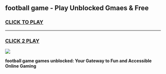 
## football game - Play Unblocked Gmaes & Free
<h3>
<a href="https://news.freeplayer.one?title=football_game&ref=16F">CLICK TO PLAY</a></h3>
<hr>

<h3>
<a href="https://news.freeplayer.one?title=football_game&ref=16F">CLICK 2 PLAY</a>
  
</h3>

<a href="https://news.freeplayer.one?title=football_game&ref=16F/"><img src="https://clearcache.store/games.png"></a>


**football game games unblocked: Your Gateway to Fun and Accessible Online Gaming**
